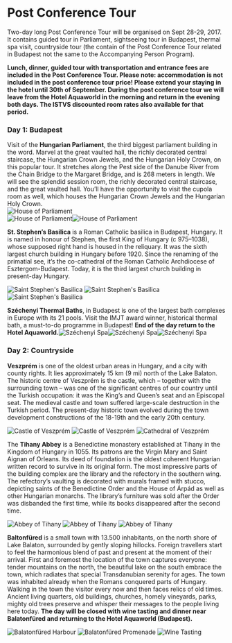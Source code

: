 # Post Conference Tour

Two-day long Post Conference Tour will be organised on Sept 28-29, 2017. It contains guided tour in Parliament, sightseeing tour in Budapest, thermal spa visit, countryside tour (the contain of the Post Conference Tour related in Budapest not the same to the Accompanying Person Program).

**Lunch, dinner, guided tour with transportation and entrance fees are included in the Post Conference Tour. Please note: accommodation is not included in the post conference tour price! Please extend your staying in the hotel until 30th of September. During the post conference tour we will leave from the Hotel Aquaworld in the morning and return in the evening both days. The ISTVS discounted room rates also available for that period.**

### Day 1: Budapest

Visit of the **Hungarian Parliament**, the third biggest parliament building in the word. Marvel at the great vaulted hall, the richly decorated central staircase, the Hungarian Crown Jewels, and the Hungarian Holy Crown, on this popular tour. It stretches along the Pest side of the Danube River from the Chain Bridge to the Margaret Bridge, and is 268 meters in length. We will see the splendid session room, the richly decorated central staircase, and the great vaulted hall. You’ll have the opportunity to visit the cupola room as well, which houses the Hungarian Crown Jewels and the Hungarian Holy Crown.\
![House of Parliament](http://istvs2017.hu/wp-content/uploads/2017/02/House-of-Parliament-from-outside.jpg)\
![House of Parliament](http://istvs2017.hu/wp-content/uploads/2017/02/House-of-Parliament-interior-2.jpg)![House of Parliament](http://istvs2017.hu/wp-content/uploads/2017/02/House-of-Parliament-interior.jpg)

**St. Stephen’s Basilica** is a Roman Catholic basilica in Budapest, Hungary. It is named in honour of Stephen, the first King of Hungary (c 975–1038), whose supposed right hand is housed in the reliquary. It was the sixth largest church building in Hungary before 1920. Since the renaming of the primatial see, it’s the co-cathedral of the Roman Catholic Archdiocese of Esztergom-Budapest. Today, it is the third largest church building in present-day Hungary.

![Saint Stephen's Basilica](http://istvs2017.hu/wp-content/uploads/2017/02/Saint\_Stephens\_Basilica\_Budapest.jpg) ![Saint Stephen's Basilica](http://istvs2017.hu/wp-content/uploads/2016/12/Saint\_Stephens\_Basilica\_Budapest\_interior.jpg) ![Saint Stephen's Basilica](http://istvs2017.hu/wp-content/uploads/2016/12/Saint-Stephens-Basilica.jpg)

**Széchenyi Thermal Baths**, in Budapest is one of the largest bath complexes in Europe with its 21 pools. Visit the IMJT award winner, historical thermal bath, a must-to-do programme in Budapest! **End of the day return to the Hotel Aquaworld.**![Széchenyi Spa](http://istvs2017.hu/wp-content/uploads/2017/02/Szechenyi-Spa-from-outside.jpg)![Széchenyi Spa](http://istvs2017.hu/wp-content/uploads/2017/02/Szechenyi-Spa-interior.jpg)![Széchenyi Spa](http://istvs2017.hu/wp-content/uploads/2017/02/Szechenyi-Spa-interior-2.jpg)

### Day 2: Countryside

**Veszprém** is one of the oldest urban areas in Hungary, and a city with county rights. It lies approximately 15 km (9 mi) north of the Lake Balaton. The historic centre of Veszprém is the castle, which – together with the surrounding town – was one of the significant centres of our country until the Turkish occupation: it was the King’s and Queen’s seat and an Episcopal seat. The medieval castle and town suffered large-scale destruction in the Turkish period. The present-day historic town evolved during the town development constructions of the 18-19th and the early 20th century.

![Castle of Veszprém](http://istvs2017.hu/wp-content/uploads/2016/12/veszprem\_castle.jpg) ![Castle of Veszprém](http://istvs2017.hu/wp-content/uploads/2016/12/Castle-of-Veszprem.jpg) ![Cathedral of Veszprém](http://istvs2017.hu/wp-content/uploads/2016/12/Cathedral-of-Veszprem.jpg)

The **Tihany Abbey** is a Benedictine monastery established at Tihany in the Kingdom of Hungary in 1055. Its patrons are the Virgin Mary and Saint Aignan of Orleans. Its deed of foundation is the oldest coherent Hungarian written record to survive in its original form. The most impressive parts of the building complex are the library and the refectory in the southern wing. The refectory’s vaulting is decorated with murals framed with stucco, depicting saints of the Benedictine Order and the House of Árpád as well as other Hungarian monarchs. The library’s furniture was sold after the Order was disbanded the first time, while its books disappeared after the second time.

![Abbey of Tihany](http://istvs2017.hu/wp-content/uploads/2016/12/tihany\_abbey.jpg) ![Abbey of Tihany](http://istvs2017.hu/wp-content/uploads/2016/12/Tihany\_abbey.jpg) ![Abbey of Tihany](http://istvs2017.hu/wp-content/uploads/2016/12/Abbey-of-Tihany.jpg)

**Baltonfüred** is a small town with 13.500 inhabitants, on the north shore of Lake Balaton, surrounded by gently sloping hillocks. Foreign travellers start to feel the harmonious blend of past and present at the moment of their arrival. First and foremost the location of the town captures everyone: tender mountains on the north, the beautiful lake on the south embrace the town, which radiates that special Transdanubian serenity for ages. The town was inhabited already when the Romans conquered parts of Hungary. Walking in the town the visitor every now and then faces relics of old times. Ancient living quarters, old buildings, churches, homely vineyards, parks, mighty old trees preserve and whisper their messages to the people living here today. **The day will be closed with wine tasting and dinner near Balatonfüred and returning to the Hotel Aquaworld (Budapest).**

![Balatonfüred Harbour](http://istvs2017.hu/wp-content/uploads/2016/12/Balatonfured.jpg) ![Balatonfüred Promenade](http://istvs2017.hu/wp-content/uploads/2016/12/Balatonfured-Promenade.jpg) ![Wine Tasting](http://istvs2017.hu/wp-content/uploads/2016/12/wine-tasting.jpg)

